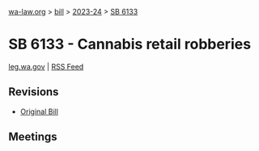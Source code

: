 [wa-law.org](/) > [bill](/bill/) > [2023-24](/bill/2023-24/) > [SB 6133](/bill/2023-24/sb/6133/)

# SB 6133 - Cannabis retail robberies
[leg.wa.gov](https://app.leg.wa.gov/billsummary?BillNumber=6133&Year=2023&Initiative=false) | [RSS Feed](./rss.xml)

## Revisions
* [Original Bill](1/)

## Meetings